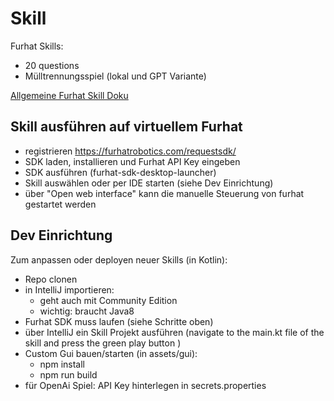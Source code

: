 # Skill
Furhat Skills:
 - 20 questions
 - Mülltrennungsspiel (lokal und GPT Variante)

[Allgemeine Furhat Skill Doku](https://docs.furhat.io/skills/#the-contents-of-a-skill) 

## Skill ausführen auf virtuellem Furhat
- registrieren https://furhatrobotics.com/requestsdk/
- SDK laden, installieren und Furhat API Key eingeben
- SDK ausführen (furhat-sdk-desktop-launcher)
- Skill auswählen oder per IDE starten (siehe Dev Einrichtung)
- über "Open web interface" kann die manuelle Steuerung von furhat gestartet werden

## Dev Einrichtung 
Zum anpassen oder deployen neuer Skills (in Kotlin):
- Repo clonen
- in IntelliJ importieren:
  - geht auch mit Community Edition
  - wichtig: braucht Java8
- Furhat SDK muss laufen (siehe Schritte oben)
- über IntelliJ ein Skill Projekt ausführen (navigate to the main.kt file of the skill and press the green play button )
- Custom Gui bauen/starten (in assets/gui):
  - npm install
  - npm run build
- für OpenAi Spiel: API Key hinterlegen in secrets.properties